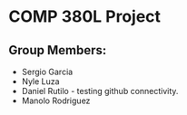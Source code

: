 # COMP 380L Project

## Group Members:
- Sergio Garcia
- Nyle Luza
- Daniel Rutilo - testing github connectivity.  
- Manolo Rodriguez
